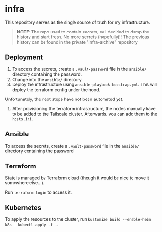 # infra

This repository serves as the single source of truth for my infrastructure.

> **NOTE**: The repo used to contain secrets, so I decided to dump the history
and start fresh. No more secrets (hopefully)!! The previous history can be found
in the private "infra-archive" repository

## Deployment

1. To access the secrets, create a `.vault-password` file in the `ansible/`
directory containing the password.
2. Change into the `ansible/` directory
3. Deploy the infrastructure using `ansible-playbook boostrap.yml`. This will
deploy the terraform config under the hood.

Unfortunately, the next steps have not been automated yet:

1. After provisioning the terraform infrastructure, the nodes manually have to
be added to the Tailscale cluster. Afterwards, you can add them to the `hosts.ini`.

## Ansible

To access the secrets, create a `.vault-password` file in the `ansible/`
directory containing the password.

## Terraform

State is managed by Terraform cloud (though it would be nice to move it somewhere else...).

Run `terraform login` to access it.

## Kubernetes

To apply the resources to the cluster, run `kustomize build --enable-helm k8s | kubectl apply -f -`.
